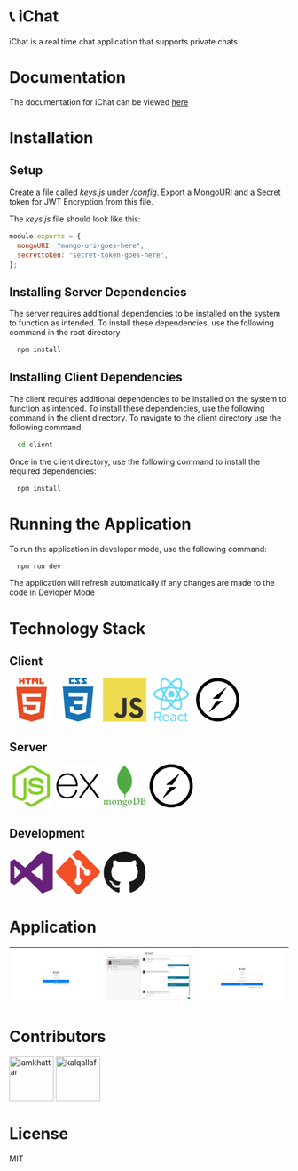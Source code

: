 # 📞 iChat

iChat is a real time chat application that supports private chats

# Documentation

The documentation for iChat can be viewed [here](iamkhattar.github.io/iChat)

# Installation

## Setup

Create a file called _keys.js_ under _/config_. Export a MongoURI and a Secret token for JWT Encryption from this file.

The _keys.js_ file should look like this:

```javascript
module.exports = {
  mongoURI: "mongo-uri-goes-here",
  secrettoken: "secret-token-goes-here",
};
```

## Installing Server Dependencies

The server requires additional dependencies to be installed on the system to function as intended. To install these dependencies, use the following command in the root directory

```bash
  npm install
```

## Installing Client Dependencies

The client requires additional dependencies to be installed on the system to function as intended. To install these dependencies, use the following command in the client directory.
To navigate to the client directory use the following command:

```bash
  cd client
```

Once in the client directory, use the following command to install the required dependencies:

```bash
  npm install
```

# Running the Application

To run the application in developer mode, use the following command:

```bash
  npm run dev
```

The application will refresh automatically if any changes are made to the code in Devloper Mode

# Technology Stack

## Client

<img src="./assets/common/html.png" width="80" height="80" title="HTML"> <img src="./assets/common/css.png" width="80" height="80" title="CSS"> <img src="./assets/common/javascript.png" width="80" height="80" title="JavaScript"> <img src="./assets/common/react.png" width="80" height="80" title="React"> <img src="./assets/common/socketio.png" width="80" height="80" title="Socket.io">

## Server

<img src="./assets/common/nodejs.png" width="80" height="80" title="Node.js"> <img src="./assets/common/express.png" width="80" height="80" title="Express.js"> <img src="./assets/common/mongodb.png" width="80" height="80" title="MongoDB"> <img src="./assets/common/socketio.png" width="80" height="80" title="Socket.io">

## Development

<img src="./assets/common/vscode.png" width="80" height="80" title="Visual Studio Code"> <img src="./assets/common/git.png" width="80" height="80" title="Git"> <img src="./assets/common/github.png" width="80" height="80" title="Github">

# Application

| ![Login Page](assets/login.jpg) | ![Chat Page](assets/app.jpg) | ![Register Page](assets/register.jpg) |
| ------------------------------- | :--------------------------: | ------------------------------------: |


# Contributors

<a href="https://github.com/iamkhattar"><img src="https://avatars3.githubusercontent.com/u/56852615?s=400&u=656d6befdb16f2be60c9c1f80456509a9dde69c4&v=4" title="iamkhattar" width="80" height="80"></a> <a href="https://github.com/kalqallaf"><img src="https://avatars0.githubusercontent.com/u/34354484?s=460&u=afae2a1029190dadb9a61b4eb7444710a1b4ee3d&v=4" title="kalqallaf" width="80" height="80"></a>

# License

MIT
